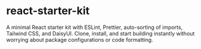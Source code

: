 # react-starter-kit
A minimal React starter kit with ESLint, Prettier, auto-sorting of imports, Tailwind CSS, and DaisyUI. Clone, install, and start building instantly without worrying about package configurations or code formatting.
